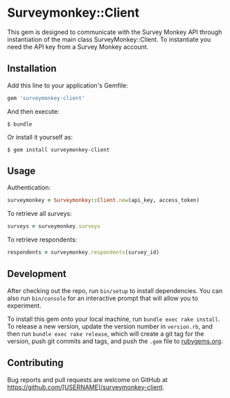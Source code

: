 # Surveymonkey::Client

This gem is designed to communicate with the Survey Monkey API through instantiation of the main class SurveyMonkey::Client. To instantiate you need the API key from a Survey Monkey account.

## Installation

Add this line to your application's Gemfile:

```ruby
gem 'surveymonkey-client'
```

And then execute:

    $ bundle

Or install it yourself as:

    $ gem install surveymonkey-client

## Usage
Authentication:

```ruby
surveymonkey = Surveymonkey::Client.new(api_key, access_token)
```

To retrieve all surveys:

```ruby
surveys = surveymonkey.surveys
```

To retrieve respondents:

```ruby
respondents = surveymonkey.respondents(survey_id)
```

## Development

After checking out the repo, run `bin/setup` to install dependencies. You can also run `bin/console` for an interactive prompt that will allow you to experiment.

To install this gem onto your local machine, run `bundle exec rake install`. To release a new version, update the version number in `version.rb`, and then run `bundle exec rake release`, which will create a git tag for the version, push git commits and tags, and push the `.gem` file to [rubygems.org](https://rubygems.org).

## Contributing

Bug reports and pull requests are welcome on GitHub at https://github.com/[USERNAME]/surveymonkey-client.
